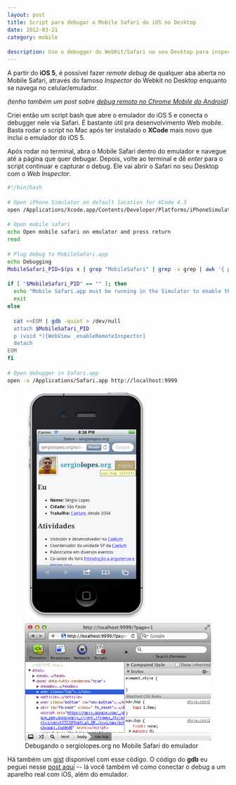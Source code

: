 ```yaml
---
layout: post
title: Script para debugar o Mobile Safari do iOS no Desktop
date: 2012-03-21
category: mobile

description: Use o debugger do WebKit/Safari no seu Desktop para inspecionar página rodando no emulador do iOS.
---
```


A partir do **iOS 5**, é possível fazer *remote debug* de qualquer aba aberta no Mobile Safari, através do famoso *Inspector* do Webkit no Desktop enquanto se navega no celular/emulador.

*(tenho também um post sobre [debug remoto no Chrome Mobile do Android](/remote-debug-chrome-mobile/))*

Criei então um script bash que abre o emulador do iOS 5 e conecta o debugger nele via Safari. É bastante útil pra desenvolvimento Web mobile. Basta rodar o script no Mac após ter instalado o **XCode** mais novo que inclui o emulador do iOS 5.

Após rodar no terminal, abra o Mobile Safari dentro do emulador e navegue até a página que quer debugar. Depois, volte ao terminal e dê *enter* para o script continuar e capturar o debug. Ele vai abrir o Safari no seu Desktop com o *Web Inspector*.

```bash 
#!/bin/bash

# Open iPhone Simulator on default location for XCode 4.3
open /Applications/Xcode.app/Contents/Developer/Platforms/iPhoneSimulator.platform/Developer/Applications/iPhone\ Simulator.app

# Open mobile safari
echo Open mobile safari on emulator and press return
read

# Plug debug to MobileSafari.app
echo Debugging
MobileSafari_PID=$(ps x | grep "MobileSafari" | grep -v grep | awk '{ print $1 }')

if [ "$MobileSafari_PID" == "" ]; then
  echo "Mobile Safari.app must be running in the Simulator to enable the remote inspector."
  exit
else
  
  cat <<EOM | gdb -quiet > /dev/null
  attach $MobileSafari_PID
  p (void *)[WebView _enableRemoteInspector]
  detach
EOM
fi

# Open debugger in Safari.app
open -a /Applications/Safari.app http://localhost:9999
```

<figure>
	<img src="/img/posts/debug-mobile-safari-ios/mobile-safari-iphone.png" alt="iPhone no emulador">
	<img src="/img/posts/debug-mobile-safari-ios/debug-safari.png" alt="Safari com inspector aberto">
	<figcaption>Debugando o sergiolopes.org no Mobile Safari do emulador</figcaption>
</figure>

Há também um [gist](https://gist.github.com/1961630) disponível com esse código. O código do **gdb** eu peguei nesse [post aqui](http://atnan.com/blog/2011/11/17/enabling-remote-debugging-via-private-apis-in-mobile-safari/) -- lá você também vê como conectar o debug a um aparelho real com iOS, além do emulador.
